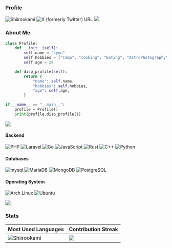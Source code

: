 ### Profile
<p>
    <img
        src="https://komarev.com/ghpvc/?username=Shiirookami&label=Visitor&color=0e75b6&style=flat"
        alt="Shiirookami"/>
    <img
        alt="X (formerly Twitter) URL"
        src="https://img.shields.io/twitter/url?url=https%3A%2F%2Ftwitter.com%">
    <a href="https://github.com/Shiirookami"><img src="https://img.shields.io/github/followers/Shiirookami?label=followers&style=social"/></a>
</p>

### About Me

```Python
class Profile:
    def __init__(self):
        self.name = "Lynn"
        self.hobbies = ["Camp", "cooking", "Eating", "AstroPhotography"]
        self.age = 20

    def disp_profile(self):
        return {
            "name": self.name,
            "hobbies": self.hobbies,
            "age": self.age,
        }

if __name__ == "__main__":
    profile = Profile()
    print(profile.disp_profile())

```

<img src="https://user-images.githubusercontent.com/73097560/115834477-dbab4500-a447-11eb-908a-139a6edaec5c.gif">

#### Backend

![PHP](https://img.shields.io/badge/Php-3178C6?style=for-the-badge&logo=php&logoColor=white)
![Laravel](https://img.shields.io/badge/Laravel-A81D33?style=for-the-badge&logo=Laravel&logoColor=white)
![Go](https://img.shields.io/badge/Go-00ADD8?style=for-the-badge&logo=Go&logoColor=white)
![JavaScript](https://img.shields.io/badge/JavaScript-F7DF1E?style=for-the-badge&logo=javascript&logoColor=black)
![Rust](https://img.shields.io/badge/Rust-000000?style=for-the-badge&logo=rust&logoColor=white)
![C++](https://img.shields.io/badge/C++-E0234E?style=for-the-badge&logo=C++&logoColor=white)
![Python](https://img.shields.io/badge/Python-2D3748?style=for-the-badge&logo=Python&logoColor=white)


#### Databases

![mysql](https://img.shields.io/badge/Mysql-3948C6?style=for-the-badge&logo=Mysql&logoColor=white)
![MariaDB](https://img.shields.io/badge/MariaDB-003545?style=for-the-badge&logo=MariaDB&logoColor=white)
![MongoDB](https://img.shields.io/badge/MongoDB-87A230?style=for-the-badge&logo=MongoDB&logoColor=white)
![PostgreSQL](https://img.shields.io/badge/PostgreSQL-4169E1?style=for-the-badge&logo=PostgreSQL&logoColor=white)


#### Operating System

![Arch Linux](https://img.shields.io/badge/Arch%20Linux-1793D1?style=for-the-badge&logo=ArchLinux&logoColor=white)
![Ubuntu](https://img.shields.io/badge/Ubuntu-E95420?style=for-the-badge&logo=Ubuntu&logoColor=white)

<img src="https://user-images.githubusercontent.com/73097560/115834477-dbab4500-a447-11eb-908a-139a6edaec5c.gif">
    
### Stats
| Most Used Languages | Contribution Streak |
| --- | --- |
| <img src="https://github-readme-stats.vercel.app/api/top-langs?username=Shiirookami&show_icons=true&locale=en&bg_color=0d1117&text_color=ffffff&layout=compact&hide=css,javascript,scss,less,html,hack" alt="Shiirookami" bg_color="#808080"/> | <img src="https://github-readme-streak-stats.herokuapp.com/?user=Shiirookami&layout=compact&count_private=true&theme=github-dark-blue" /> |
